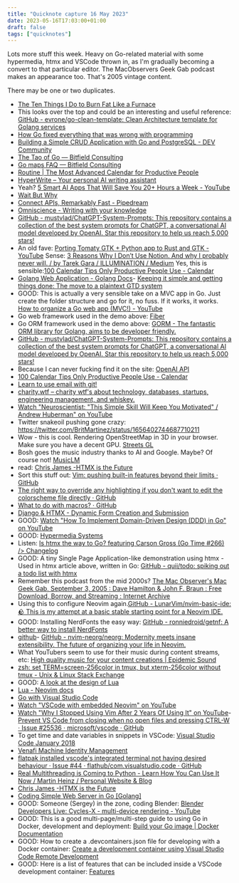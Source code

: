 ```yaml
---
title: "Quicknote capture 16 May 2023"
date: 2023-05-16T17:03:00+01:00
draft: false
tags: ["quicknotes"]
---
```


Lots more stuff this week. Heavy on Go-related material with some hypermedia, htmx and VSCode thrown in, as I'm gradually becoming a convert to that particular editor. The MacObservers Geek Gab podcast makes an appearance too. That's 2005 vintage content.

There may be one or two duplicates.

- [The Ten Things I Do to Burn Fat Like a Furnace](https://primecuts.substack.com/p/the-ten-things-i-do-to-burn-fat-like )
- This looks over the top and could be an interesting and useful reference: [GitHub - evrone/go-clean-template: Clean Architecture template for Golang services](https://github.com/evrone/go-clean-template)
- [How Go fixed everything that was wrong with programming](https://medium.com/@jankammerath/how-go-fixed-everything-that-was-wrong-with-programming-1b599a1055a8)
- [Building a Simple CRUD Application with Go and PostgreSQL - DEV Community](https://dev.to/limaleandro1999/building-a-simple-crud-application-with-go-and-postgresql-27dk)
- [The Tao of Go &mdash; Bitfield Consulting](https://bitfieldconsulting.com/golang/tao-of-go)
- [Go maps FAQ &mdash; Bitfield Consulting](https://bitfieldconsulting.com/golang/map-faq)
- [Routine | The Most Advanced Calendar for Productive People](https://www.routine.co/)
- [HyperWrite – Your personal AI writing assistant](https://www.hyperwriteai.com/)
- Yeah? [5 Smart AI Apps That Will Save You 20+ Hours a Week - YouTube](https://www.youtube.com/watch?v=R5lGi0_eg5g)
- [Wait But Why](https://waitbutwhy.com/)
- [Connect APIs, Remarkably Fast - Pipedream](https://pipedream.com/)
- [Omniscience - Writing with your knowledge](https://omnilabs.ai/)
- [GitHub - mustvlad/ChatGPT-System-Prompts: This repository contains a collection of the best system prompts for ChatGPT, a conversational AI model developed by OpenAI. Star this repository to help us reach 5,000 stars!](https://github.com/mustvlad/ChatGPT-System-Prompts)
- An old fave: [Porting Tomaty GTK + Python app to Rust and GTK - YouTube](https://www.youtube.com/watch?v=1a-SrFlvK1M)
Sense: [3 Reasons Why I Don’t Use Notion. And why I probably never will. / by Tarek Gara / ILLUMINATION / Medium](https://medium.com/illumination/3-reasons-why-i-dont-use-notion-696afb1d2b59 )
Yes, this is sensible:[100 Calendar Tips Only Productive People Use - Calendar](https://www.calendar.com/blog/100-calendar-tips-only-productive-people-use/ )
- [Golang Web Application - Golang Docs](https://golangdocs.com/golang-web-application )- [Keeping it simple and getting things done: The move to a plaintext GTD system](https://rtalbert.org/plaintext-gtd/)
- GOOD: This is actually a very sensible take on a MVC app in Go. Just create the folder structure and go for it, no fuss. If it works, it works. [How to organize a Go web app (MVC!) - YouTube](https://www.youtube.com/watch?v=pbcTa-a3LBw)
- Go web framework used in the demo above: [Fiber](https://gofiber.io/)
- Go ORM framework used in the demo above: [GORM - The fantastic ORM library for Golang, aims to be developer friendly.](https://gorm.io/)
- [GitHub - mustvlad/ChatGPT-System-Prompts: This repository contains a collection of the best system prompts for ChatGPT, a conversational AI model developed by OpenAI. Star this repository to help us reach 5,000 stars!](https://github.com/mustvlad/ChatGPT-System-Prompts)
- Because I can never fucking find it on the site: [OpenAI API](https://platform.openai.com/account/usage)
- [100 Calendar Tips Only Productive People Use - Calendar](https://www.calendar.com/blog/100-calendar-tips-only-productive-people-use/ )
- [Learn to use email with git!](https://git-send-email.io/)
- [charity.wtf &#8211; charity wtf&#039;s about technology, databases, startups, engineering management, and whiskey.](https://charity.wtf/)
- [Watch "Neuroscientist: "This Simple Skill Will Keep You Motivated" / Andrew Huberman" on YouTube](https://youtu.be/jrIS_RQJmCU )
- Twitter snakeoil pushing gone crazy: https://twitter.com/BritMartinez/status/1656402744687710211
- Wow - this is cool. Rendering OpenStreetMap in 3D in your browser. Make sure you have a decent GPU. [Streets GL](https://streets.gl)
- Bosh goes the music industry thanks to AI and Google. Maybe? Of course not! [MusicLM](https://google-research.github.io/seanet/musiclm/examples/)
- read: [Chris James -HTMX is the Future](https://quii.dev/HTMX_is_the_Future)
- Sort this stuff out: [Vim: pushing built-in features beyond their limits · GitHub](https://gist.github.com/romainl/047aca21e338df7ccf771f96858edb86)
- [The right way to override any highlighting if you don&#39;t want to edit the colorscheme file directly · GitHub](https://gist.github.com/romainl/379904f91fa40533175dfaec4c833f2f)
- [What to do with macros? · GitHub](https://gist.github.com/romainl/9721c7dd13c30714f568063e03c106dd)
- [Django & HTMX - Dynamic Form Creation and Submission](https://www.youtube.com/watch?v=XdZoYmLkQ4w )
- GOOD: [Watch "How To Implement Domain-Driven Design (DDD) in Go" on YouTube](https://youtu.be/6zuJXIbOyhs )
- GOOD: [Hypermedia Systems](https://hypermedia.systems/ )
- Listen: [Is htmx the way to Go? featuring Carson Gross (Go Time #266) /> Changelog](https://changelog.com/gotime/266 )
- GOOD: A tiny Single Page Application-like demonstration using htmx - Used in htmx article above, written in Go: [GitHub - quii/todo: spiking out a todo list with htmx](https://github.com/quii/todo )
- Remember this podcast from the mid 2000s? [The Mac Observer's Mac Geek Gab, September 3, 2005 : Dave Hamilton &amp; John F. Braun : Free Download, Borrow, and Streaming : Internet Archive](https://archive.org/details/MGG_20050903)
- Using this to configure Neovim again.[GitHub - LunarVim/nvim-basic-ide: 🪨 This is my attempt at a basic stable starting point for a Neovim IDE.](https://github.com/LunarVim/nvim-basic-ide)
- GOOD: Installing NerdFonts the easy way: [GitHub - ronniedroid/getnf: A better way to install NerdFonts](https://github.com/ronniedroid/getnf)
- [github](https://github.com/yasukotelin/shirotelin )- [GitHub - nvim-neorg/neorg: Modernity meets insane extensibility. The future of organizing your life in Neovim.](https://github.com/nvim-neorg/neorg)
- What YouTubers seem to use for their music during content streams, etc: [High quality music for your content creations | Epidemic Sound](https://www.epidemicsound.com/campaign/invite-a-creator/?_us=Referral&_usx=7b1wse&utm_source=ref_program&utm_medium=affiliate&utm_campaign=7b1wse)
- [zsh: set TERM=screen-256color in tmux, but xterm-256color without tmux - Unix &amp; Linux Stack Exchange](https://unix.stackexchange.com/questions/139082/zsh-set-term-screen-256color-in-tmux-but-xterm-256color-without-tmux)
- GOOD: [A look at the design of Lua](https://www.lua.org/doc/cacm2018.pdf)
- [Lua - Neovim docs](https://neovim.io/doc/user/lua.html)
- [Go with Visual Studio Code](https://code.visualstudio.com/docs/languages/go )
- [Watch "VSCode with embedded Neovim" on YouTube](https://youtu.be/g4dXZ0RQWdw )
- [Watch "Why I Stopped Using Vim After 2 Years Of Using It" on YouTube](https://youtu.be/JZMcjGxJ8Qw )- [Prevent VS Code from closing when no open files and pressing CTRL-W · Issue #25536 · microsoft/vscode · GitHub](https://github.com/Microsoft/vscode/issues/25536)
- To get time and date variables in snippets in VSCode: [Visual Studio Code January 2018](https://code.visualstudio.com/updates/v1_20#_more-snippet-variables)
- [Venafi Machine Identity Management](https://venafi.com/blog/how-does-a-tls-handshake-work/)
- [flatpak installed vscode&#39;s integrated terminal not having desired behaviour · Issue #44 · flathub/com.visualstudio.code · GitHub](https://github.com/flathub/com.visualstudio.code/issues/44)
- [Real Multithreading is Coming to Python - Learn How You Can Use It Now / Martin Heinz / Personal Website & Blog](https://martinheinz.dev/blog/97 )
- [Chris James -HTMX is the Future](https://quii.dev/HTMX_is_the_Future )
- [Coding Simple Web Server in Go \[Golang\]](https://www.youtube.com/watch?v=5RJ4sxoX9O4 )
- GOOD: Someone (Sergey) in the zone, coding Blender: [Blender Developers Live: Cycles-X - multi-device rendering - YouTube](https://youtu.be/atPY1Qgw--s?t=2315)
- GOOD: This is a good multi-page/multi-step guide to using Go in Docker, development and deployment: [Build your Go image | Docker Documentation](https://docs.docker.com/language/golang/build-images/)
- GOOD: How to create a .devcontainers.json file for developing with a Docker container: [Create a development container using Visual Studio Code Remote Development](https://code.visualstudio.com/docs/devcontainers/create-dev-container)
- GOOD: Here is a list of features that can be included inside a VSCode development container: [Features](https://containers.dev/features)